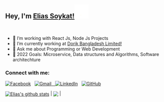 
## Hey, I'm [Elias Soykat!](https://elias-soykat.netlify.app/)<img src="https://raw.githubusercontent.com/Kathryn-Jie/Kathryn-Jie/main/wave.gif" width="45"/>
<br/>

- 🔭 I’m working with React Js, Node Js Projects
- 🌱 I’m currently working at [Dorik Bangladesh Limited!](https://dorik.com/)
- 💬 Ask me about Programming or Web Development
- 🥅 2022 Goals: Microservice, Data structures and Algorithms, Software architechture

### Connect with me:
  
<p align="left">
	<a href="https://www.facebook.com/elias.soykat7/"><img src="https://img.icons8.com/bubbles/60/000000/facebook-new.png" alt="Facebook"/></a>
 &nbsp;	<a href="mailto:eliasmd624@gmail.com"><img src="https://img.icons8.com/bubbles/60/000000/gmail.png" alt="Gmail"/>
 &nbsp;	</a>
	<a href="https://www.linkedin.com/in/elias-soykat"><img src="https://img.icons8.com/bubbles/60/000000/linkedin.png" alt="LinkedIn"/></a>
 &nbsp;	<a href="https://github.com/elias-soykat"><img src="https://img.icons8.com/bubbles/60/000000/github.png" alt="GitHub"/></a>

 <a href="https://github.com/elias-soykat/github-readme-stats"><img align="center" src="https://github-readme-stats.vercel.app/api?username=elias-soykat&show_icons=true&line_height=27&count_private=true&title_color=ffffff&text_color=c9cacc&icon_color=79fe96&bg_color=1A2B34" alt="Elias's github stats" /></a> | <a href="https://github.com/elias-soykat/github-readme-stats"><img align="center" src="https://github-readme-stats.vercel.app/api/top-langs/?username=elias-soykat&layout=compact&theme=dark&hide_border=true" /></a> |
